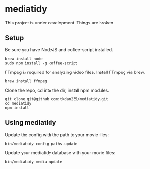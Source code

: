 # mediatidy

This project is under development. Things are broken.

## Setup

Be sure you have NodeJS and coffee-script installed.
```
brew install node
sudo npm install -g coffee-script
```

FFmpeg is required for analyzing video files.  Install FFmpeg via brew:
```
brew install ffmpeg
```

Clone the repo, cd into the dir, install npm modules.
```
git clone git@github.com:tkdan235/mediatidy.git
cd mediatidy
npm install
```

## Using mediatidy

Update the config with the path to your movie files:

```
bin/mediatidy config paths-update
```

Update your mediatidy database with your movie files:

```
bin/mediatidy media update
```
